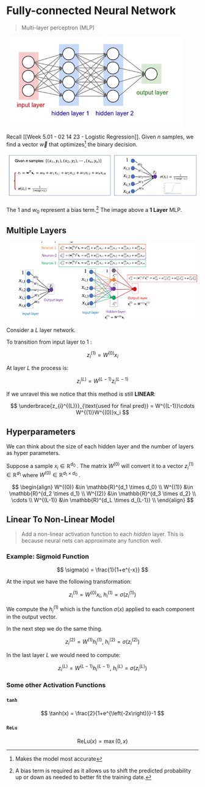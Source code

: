 # Fully-connected Neural Network
> Multi-layer perceptron (MLP)

![mlp_01](../img/mlp_01.png)

Recall [[Week 5.01 - 02 14 23 - Logistic Regression]]. Given $n$ samples, we find a vector $\vec{w}$ that optimizes[^1] the binary decision.

![log_reg](../img/log_reg.png)

The $1$ and $w_0$ represent a bias term.[^2] The image above a **1 Layer** MLP. 

## Multiple Layers

![mlp_02](../img/mlp_02.png)

Consider a $L$ layer network.

To transition from input layer to $1$ :

$$
z_i^{(1)} = W^{(0)}x_i
$$

At layer $L$ the process is:

$$
z_i^{(L)} = W^{(L-1)}z_i^{(L-1)}
$$

If we unravel this we notice that this method is still **LINEAR**:

$$
\underbrace{z_{i}^{(L)}}_{\text{used for final pred}} = 
W^{(L-1)}\cdots W^{(1)}W^{(0)}x_i
$$

## Hyperparameters 
We can think about the size of each hidden layer and the number of layers as hyper parameters.

Suppose a sample $x_i \in \mathbb{R}^{d_0}$ . The matrix $W^{(0)}$ will convert it to a vector $z_i^(1) \in \mathbb{R}^{d_1}$ where $W^{(0)} \in \mathbb{R}^{d_1 \times d_0}$ .

$$
\begin{align}
W^{(0)} &\in \mathbb{R}^{d_1 \times d_0} \\
W^{(1)} &\in \mathbb{R}^{d_2 \times d_1} \\
W^{(2)} &\in \mathbb{R}^{d_3 \times d_2} \\
\cdots \\
W^{(L-1)} &\in \mathbb{R}^{d_L \times d_{L-1}} \\
\end{align}
$$

## Linear To Non-Linear Model

> Add a non-linear activation function to each *hidden* layer. This is because neural nets can approximate any function well.

### Example: Sigmoid Function

$$
\sigma(x) = \frac{1}{1+e^{-x}}
$$

At the input we have the following transformation:

$$
z_i^{(1)} = W^{(0)}x_i,\ h_i^{(1)} = \sigma(z_i^{(1)})
$$

We compute the $h_i^{(1)}$ which is the function $\sigma(x)$ applied to each component in the output vector. 

In the next step we do the same thing.

$$
z_i^{(2)} = W^{(1)}h_i^{(1)},\ h_i^{(2)} = \sigma(z_i^{(2)})
$$

In the last layer $L$ we would need to compute:

$$
z_i^{(L)} = W^{(L-1)}h_i^{(L-1)},\ h_i^{(L)} = \sigma(z_i^{(L)})
$$

### Some other Activation Functions
#### `tanh`

$$
\tanh(x) = \frac{2}{1+e^{\left(-2x\right)}}-1
$$

#### `ReLu`

$$
\text{ReLu}(x) = \max(0, x)
$$


[^1]: Makes the model most accurate
[^2]: A bias term is required as it allows us to shift the predicted probability up or down as needed to better fit the training date. 